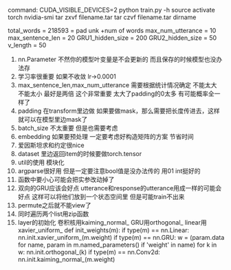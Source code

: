 command:
    CUDA_VISIBLE_DEVICES=2 python train.py -h
    source activate torch
    nvidia-smi
    tar zxvf filename.tar
    tar czvf filename.tar dirname

total_words = 218593 = pad unk +num of words
max_num_utterance = 10
max_sentence_len = 20
GRU1_hidden_size = 200
GRU2_hidden_size = 50
v_length = 50

1) nn.Parameter 不然你的模型叶变量是不会更新的 而且保存的时候模型也没办法存
2) 学习率很重要 如果不收敛 lr->0.0001
3) max_sentence_len,max_num_utterance 需要根据统计情况确定
不能太大 不能太小 最好是两倍 这个非常重要 太大了padding的0太多 有可能概率全一样了
4) padding 在transform里边做 如果要做mask，那么需要把长度传进去，这样就可以在模型里边mask了
5) batch_size 不太重要 但是也需要考虑
6) embedding 如果要预处理 一定要考虑好构造矩阵的方案 节省时间
7) 爱因斯坦求和约定很nice
8) dataset 里边返回item的时候要做torch.tensor
9) util的使用 模块化
10) argparse很好用 但是一定要注意bool值是没办法传的 用01 int挺好的
11) 函数中要小心可能会把实参改动掉了
12) 双向的GRU应该会好点 utterance和response的utterance用成一样的可能会好点 这样可以将他们放到一个状态空间里
但是可能train不出来
13) permute之后就不能view了
14) 同时遍历两个list用zip函数
15) layer的初始化 卷积核用kaiming_normal_ GRU用orthogonal_ linear用xavier_uniform_
def init_weights(m):
    if type(m) == nn.Linear:
        nn.init.xavier_uniform_(m.weight)
    if type(m) == nn.GRU:
        w = (param.data for name, param in m.named_parameters() if 'weight' in name)
        for k in w:
            nn.init.orthogonal_(k)
    if type(m) == nn.Conv2d:
        nn.init.kaiming_normal_(m.weight)
